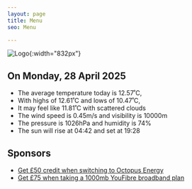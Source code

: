 ```yaml
---
layout: page
title: Menu
seo: Menu

---
```


![Logo](/images/logo.jpg){:width="832px"}

<!-- weather_marker starts -->
## On Monday, 28 April 2025

- The average temperature today is 12.57˚C,
- With highs of 12.61˚C and lows of 10.47˚C,
- It may feel like 11.81˚C with scattered clouds
- The wind speed is 0.45m/s and visibility is 10000m
- The pressure is 1026hPa and humidity is 74%
- The sun will rise at 04:42 and set at 19:28

<!-- weather_marker ends -->

## Sponsors

- [Get £50 credit when switching to Octopus Energy](https://bit.ly/3oD1nnS)
- [Get £75 when taking a 1000mb YouFibre broadband plan](https://aklam.io/91zWhU?)
